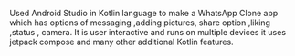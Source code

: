 Used Android Studio in Kotlin language to make a WhatsApp Clone app which has options of messaging ,adding
pictures, share option ,liking ,status , camera. It is user interactive and runs on multiple devices it uses jetpack
compose and many other additional Kotlin features.

